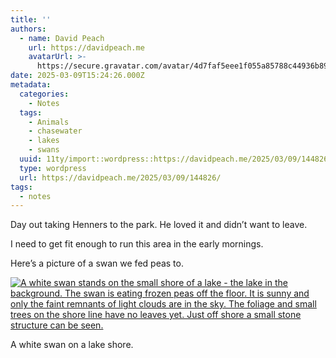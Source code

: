 ```yaml
---
title: ''
authors:
  - name: David Peach
    url: https://davidpeach.me
    avatarUrl: >-
      https://secure.gravatar.com/avatar/4d7faf5eee1f055a85788c44936b8995eaab6dfb004e7854ec747ccb272e91ee?s=96&d=mm&r=g
date: 2025-03-09T15:24:26.000Z
metadata:
  categories:
    - Notes
  tags:
    - Animals
    - chasewater
    - lakes
    - swans
  uuid: 11ty/import::wordpress::https://davidpeach.me/2025/03/09/144826/
  type: wordpress
  url: https://davidpeach.me/2025/03/09/144826/
tags:
  - notes
---
```

Day out taking Henners to the park. He loved it and didn’t want to leave.

I need to get fit enough to run this area in the early mornings.

Here’s a picture of a swan we fed peas to.

[![A white swan stands on the small shore of a lake - the lake in the background. The swan is eating frozen peas off the floor.  It is sunny and only the faint remnants of light clouds are in the sky. The foliage and small trees on the shore line have no leaves yet. Just off shore a small stone structure can be seen. ](/assets/PXL_20250309_135103644-2048x11-xCxSV1IVw1qc.jpg)](/assets/PXL_20250309_135103644-2048x11-xCxSV1IVw1qc.jpg)

A white swan on a lake shore.